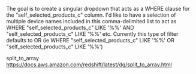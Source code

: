 The goal is to create a singular dropdown that acts as a WHERE clause for the "self_selected_products_c" column. I'd like to have a selection of multiple device names included in this comma-delimited list to act as
WHERE "self_selected_products_c" LIKE '%%' AND "self_selected_products_c" LIKE '%%' etc.
Currently this type of filter defaults to OR  (ie WHERE "self_selected_products_c" LIKE '%%' OR "self_selected_products_c" LIKE '%%')


split_to_array
https://docs.aws.amazon.com/redshift/latest/dg/split_to_array.html
